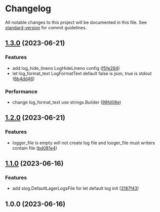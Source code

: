 # Changelog

All notable changes to this project will be documented in this file. See [standard-version](https://github.com/conventional-changelog/standard-version) for commit guidelines.

## [1.3.0](https://github.com/bar-counter/slog/compare/v1.2.0...v1.3.0) (2023-06-21)


### Features

* add log_hide_lineno LogHideLineno config ([f5fe284](https://github.com/bar-counter/slog/commit/f5fe284a3c6cfe880e916f7ad56092d4b9234782))
* let log_format_text LogFormatText default false is json, true is stdout ([6b4dd46](https://github.com/bar-counter/slog/commit/6b4dd4600a943418d7a0bcd2410244aca68fec3a))


### Performance

* change log_format_text use strings.Builder ([98fd08e](https://github.com/bar-counter/slog/commit/98fd08e992c12f4c8699859b1b3b07208685eddf))

## [1.2.0](https://github.com/bar-counter/slog/compare/v1.1.0...v1.2.0) (2023-06-21)


### Features

* logger_file is empty will not create log file and looger_file must writers contain file ([bd081e4](https://github.com/bar-counter/slog/commit/bd081e4202d92cfb6cc101371a90206efb07cd36))

## [1.1.0](https://github.com/bar-counter/slog/compare/v1.0.0...v1.1.0) (2023-06-16)


### Features

* add slog.DefaultLagerLogsFile for let default log init ([3187f43](https://github.com/bar-counter/slog/commit/3187f43e798b605594668f858885f3d62bf0a29e))

## 1.0.0 (2023-06-16)
